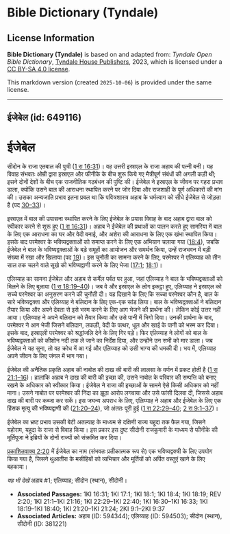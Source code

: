 # Bible Dictionary (Tyndale)

## License Information

**Bible Dictionary (Tyndale)** is based on and adapted from: _Tyndale Open Bible Dictionary_, [Tyndale House Publishers](https://tyndaleopenresources.com/), 2023, which is licensed under a [CC BY-SA 4.0 license](https://creativecommons.org/licenses/by-sa/4.0/legalcode.en).

This markdown version (created `2025-10-06`) is provided under the same license.



--------------------------------

## ईजेबेल (id: 649116)

ईजेबेल
======

सीदोन के राजा एतबाल की पुत्री ([1 रा 16:31](https://ref.ly/1Kgs16:31))। वह उत्तरी इस्राएल के राजा अहाब की पत्नी बनी। यह विवाह संभवतः ओम्री द्वारा इस्राएल और फीनीके के बीच शुरू किये गए मैत्रीपूर्ण संबंधों की अगली कड़ी थी; इसने दोनों देशों के बीच एक राजनीतिक गठबंधन की पुष्टि की। ईजेबेल ने इस्राएल के जीवन पर गहरा प्रभाव डाला, क्योंकि उसने बाल की आराधना स्थापित करने पर जोर दिया और राजशाही के पूर्ण अधिकारों की मांग की। उसका अन्यजाति प्रभाव इतना प्रबल था कि पवित्रशास्त्र अहाब के धर्मत्याग को सीधे ईजेबेल से जोड़ता है (पद [30–33](https://ref.ly/1Kgs16:30-1Kgs16:33))।

इस्राएल में बाल की उपासना स्थापित करने के लिए ईजेबेल के प्रयास विवाह के बाद अहाब द्वारा बाल को स्वीकार करने से शुरू हुए ([1 रा 16:31](https://ref.ly/1Kgs16:31))। अहाब ने ईजेबेल की प्रथाओं का पालन करते हुए सामरिया में बाल के लिए एक आराधना का घर और वेदी बनाई, और अशेरा की आराधना के लिए एक खंभा स्थापित किया। इसके बाद परमेश्वर के भविष्यद्वक्ताओं को समाप्त करने के लिए एक अभियान चलाया गया ([18:4](https://ref.ly/1Kgs18:4)), जबकि ईजेबेल ने बाल के भविष्यद्वक्ताओं के बड़े समूहों का आयोजन और समर्थन किया, उन्हें राजभवन में बड़ी संख्या में रखा और खिलाया (पद [19](https://ref.ly/1Kgs18:19))। इस चुनौती का सामना करने के लिए, परमेश्वर ने एलिय्याह को तीन साल तक चलने वाले सूखे की भविष्यद्वाणी करने के लिए भेजा ([17:1](https://ref.ly/1Kgs17:1); [18:1](https://ref.ly/1Kgs18:1))।

एलिय्याह का सामना ईजेबेल और अहाब से कर्मेल पर्वत पर हुआ, जहां एलिय्याह ने बाल के भविष्यद्वक्ताओं को मिलने के लिए बुलाया ([1 रा 18:19–40](https://ref.ly/1Kgs18:19-1Kgs18:40))। जब वे और इस्राएल के लोग इकट्ठा हुए, एलिय्याह ने इस्राएल को सच्चे परमेश्वर का अनुसरण करने की चुनौती दी। यह दिखाने के लिए कि सच्चा परमेश्वर कौन है, बाल के सारे भविष्यद्वक्ता और एलिय्याह ने बलिदान के लिए एक\-एक सांड लिया। बाल के भविष्यद्वक्ताओं ने बलिदान तैयार किया और अपने देवता से इसे भस्म करने के लिए आग भेजने की प्रार्थना की। लेकिन कोई उत्तर नहीं आया। एलिय्याह ने अपने बलिदान को तैयार किया और उसे पानी में भिगो दिया। उनकी प्रार्थना के बाद, परमेश्वर ने आग भेजी जिसने बलिदान, लकड़ी, वेदी के पत्थर, धूल और खाई के पानी को भस्म कर दिया। इसके बाद, इस्राएली परमेश्वर को श्रद्धांजलि देने के लिए गिर पड़े। फिर एलिय्याह ने लोगों को बाल के भविष्यद्वक्ताओं को कीशोन नदी तक ले जाने का निर्देश दिया, और उन्होंने उन सभी को मार डाला। जब ईजेबेल ने यह सुना, तो वह क्रोध में आ गई और एलिय्याह को उसी भाग्य की धमकी दी। भय में, एलिय्याह अपने जीवन के लिए जंगल में भाग गया।

ईजेबेल की अनैतिक प्रकृति अहाब की नाबोत की दाख की बारी की लालसा के वर्णन में प्रकट होती है ([1 रा 21:1–16](https://ref.ly/1Kgs21:1-1Kgs21:16))। हालांकि अहाब ने दाख की बारी की इच्छा की, उसने नाबोत के परिवार की सम्पत्ति को बनाए रखने के अधिकार को स्वीकार किया। ईजेबेल ने राजा की इच्छाओं के सामने ऐसे किसी अधिकार को नहीं माना। उसने नाबोत पर परमेश्वर की निंदा का झूठा आरोप लगवाया और उसे फांसी दिलवा दी, जिससे अहाब दाख की बारी पर कब्जा कर सकें। इस जघन्य अपराध के लिए, एलिय्याह ने अहाब और ईजेबेल के लिए एक हिंसक मृत्यु की भविष्यद्वाणी की ([21:20–24](https://ref.ly/1Kgs21:20-1Kgs21:24)), जो अंततः पूरी हुई ([1 रा 22:29–40](https://ref.ly/1Kgs22:29-1Kgs22:40); [2 रा 9:1–37](https://ref.ly/2Kgs9:1-2Kgs9:37))।

ईजेबेल का भ्रष्ट प्रभाव उसकी बेटी अतल्याह के माध्यम से दक्षिणी राज्य यहूदा तक फैल गया, जिसने यहोराम, यहूदा के राजा से विवाह किया। इस प्रकार इस दुष्ट सीदोनी राजकुमारी के माध्यम से फीनीके की मूर्तिपूजा ने इब्रियों के दोनों राज्यों को संक्रमित कर दिया।

[प्रकाशितवाक्य 2:20](https://ref.ly/Rev2:20) में ईजेबेल का नाम (संभवतः प्रतीकात्मक रूप से) एक भविष्यद्वक्त्री के लिए उपयोग किया गया है, जिसने थुआतीरा के मसीहियों को व्यभिचार और मूर्तियों को अर्पित वस्तुएं खाने के लिए बहकाया।

*यह भी देखें* अहाब \#1; एलिय्याह; सीदोन (स्थान), सीदोनी।

* **Associated Passages:** 1KI 16:31; 1KI 17:1; 1KI 18:1; 1KI 18:4; 1KI 18:19; REV 2:20; 1KI 21:1–1KI 21:16; 1KI 22:29–1KI 22:40; 1KI 16:30–1KI 16:33; 1KI 18:19–1KI 18:40; 1KI 21:20–1KI 21:24; 2KI 9:1–2KI 9:37
* **Associated Articles:** अहाब (ID: 594344); एलिय्याह (ID: 594503); सीदोन (स्थान), सीदोनी (ID: 381221)

